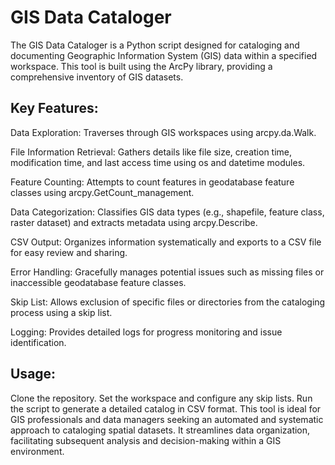 # GIS Data Cataloger
The GIS Data Cataloger is a Python script designed for cataloging and documenting Geographic Information System (GIS) data within a specified workspace. This tool is built using the ArcPy library, providing a comprehensive inventory of GIS datasets.

## Key Features:
Data Exploration: Traverses through GIS workspaces using arcpy.da.Walk.

File Information Retrieval: Gathers details like file size, creation time, modification time, and last access time using os and datetime modules.

Feature Counting: Attempts to count features in geodatabase feature classes using arcpy.GetCount_management.

Data Categorization: Classifies GIS data types (e.g., shapefile, feature class, raster dataset) and extracts metadata using arcpy.Describe.

CSV Output: Organizes information systematically and exports to a CSV file for easy review and sharing.

Error Handling: Gracefully manages potential issues such as missing files or inaccessible geodatabase feature classes.

Skip List: Allows exclusion of specific files or directories from the cataloging process using a skip list.

Logging: Provides detailed logs for progress monitoring and issue identification.

## Usage:
Clone the repository.
Set the workspace and configure any skip lists.
Run the script to generate a detailed catalog in CSV format.
This tool is ideal for GIS professionals and data managers seeking an automated and systematic approach to cataloging spatial datasets. It streamlines data organization, facilitating subsequent analysis and decision-making within a GIS environment.
 
